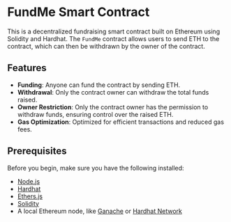 # FundMe Smart Contract

This is a decentralized fundraising smart contract built on Ethereum using Solidity and Hardhat. The `FundMe` contract allows users to send ETH to the contract, which can then be withdrawn by the owner of the contract.

## Features

- **Funding**: Anyone can fund the contract by sending ETH.
- **Withdrawal**: Only the contract owner can withdraw the total funds raised.
- **Owner Restriction**: Only the contract owner has the permission to withdraw funds, ensuring control over the raised ETH.
- **Gas Optimization**: Optimized for efficient transactions and reduced gas fees.

## Prerequisites

Before you begin, make sure you have the following installed:

- [Node.js](https://nodejs.org/)
- [Hardhat](https://hardhat.org/)
- [Ethers.js](https://docs.ethers.io/v5/)
- [Solidity](https://soliditylang.org/)
- A local Ethereum node, like [Ganache](https://trufflesuite.com/ganache/) or [Hardhat Network](https://hardhat.org/hardhat-network/)

